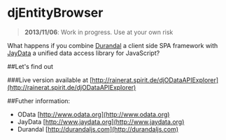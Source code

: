 # djEntityBrowser
>  **2013/11/06**: Work in progress. Use at your own risk

What happens if you combine [Durandal] a client side SPA framework with [JayData] a unified
data access library for JavaScript?

##Let's find out

###Live version available at [http://rainerat.spirit.de/djODataAPIExplorer](http://rainerat.spirit.de/djODataAPIExplorer)

##Futher information:

+ OData [http://www.odata.org](http://www.odata.org)
+ JayData [http://www.jaydata.org](http://www.jaydata.org)
+ Durandal [http://durandaljs.com](http://durandaljs.com)


[Spirit]:http://www.spirit.de
[Durandal]:http://durandaljs.com/
[JayData]:http://jaydata.org/